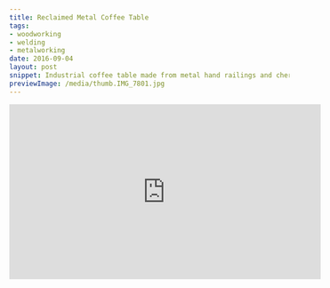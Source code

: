 ```yaml
---
title: Reclaimed Metal Coffee Table
tags:
- woodworking
- welding
- metalworking
date: 2016-09-04
layout: post
snippet: Industrial coffee table made from metal hand railings and cherry wood
previewImage: /media/thumb.IMG_7801.jpg
---
```


<div class="youtubevideowrap">
<div class="video-container">
<iframe width="560" height="315" src="https://www.youtube.com/embed/rIr9joHZ5sI" frameborder="0" allowfullscreen></iframe>
</div>
</div>
